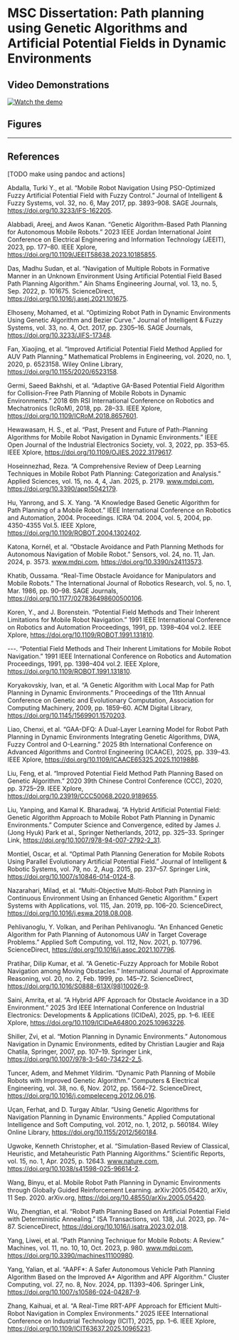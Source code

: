 # MSC Dissertation: Path planning using Genetic Algorithms and Artificial Potential Fields in Dynamic Environments
## Video Demonstrations

[![Watch the demo](Assets/no_cluster.png)](Assests/no_cluster_720.mp4)


## Figures

---
## References

[TODO make using pandoc and actions]

Abdalla, Turki Y., et al. “Mobile Robot Navigation Using PSO-Optimized Fuzzy Artificial Potential Field with Fuzzy Control.” Journal of Intelligent & Fuzzy Systems, vol. 32, no. 6, May 2017, pp. 3893–908. SAGE Journals, https://doi.org/10.3233/IFS-162205.

Alabbadi, Areej, and Awos Kanan. “Genetic Algorithm-Based Path Planning for Autonomous Mobile Robots.” 2023 IEEE Jordan International Joint Conference on Electrical Engineering and Information Technology (JEEIT), 2023, pp. 177–80. IEEE Xplore, https://doi.org/10.1109/JEEIT58638.2023.10185855.

Das, Madhu Sudan, et al. “Navigation of Multiple Robots in Formative Manner in an Unknown Environment Using Artificial Potential Field Based Path Planning Algorithm.” Ain Shams Engineering Journal, vol. 13, no. 5, Sep. 2022, p. 101675. ScienceDirect, https://doi.org/10.1016/j.asej.2021.101675.

Elhoseny, Mohamed, et al. “Optimizing Robot Path in Dynamic Environments Using Genetic Algorithm and Bezier Curve.” Journal of Intelligent & Fuzzy Systems, vol. 33, no. 4, Oct. 2017, pp. 2305–16. SAGE Journals, https://doi.org/10.3233/JIFS-17348.

Fan, Xiaojing, et al. “Improved Artificial Potential Field Method Applied for AUV Path Planning.” Mathematical Problems in Engineering, vol. 2020, no. 1, 2020, p. 6523158. Wiley Online Library, https://doi.org/10.1155/2020/6523158.

Germi, Saeed Bakhshi, et al. “Adaptive GA-Based Potential Field Algorithm for Collision-Free Path Planning of Mobile Robots in Dynamic Environments.” 2018 6th RSI International Conference on Robotics and Mechatronics (IcRoM), 2018, pp. 28–33. IEEE Xplore, https://doi.org/10.1109/ICRoM.2018.8657601.

Hewawasam, H. S., et al. “Past, Present and Future of Path-Planning Algorithms for Mobile Robot Navigation in Dynamic Environments.” IEEE Open Journal of the Industrial Electronics Society, vol. 3, 2022, pp. 353–65. IEEE Xplore, https://doi.org/10.1109/OJIES.2022.3179617.

Hoseinnezhad, Reza. “A Comprehensive Review of Deep Learning Techniques in Mobile Robot Path Planning: Categorization and Analysis.” Applied Sciences, vol. 15, no. 4, 4, Jan. 2025, p. 2179. www.mdpi.com, https://doi.org/10.3390/app15042179.

Hu, Yanrong, and S. X. Yang. “A Knowledge Based Genetic Algorithm for Path Planning of a Mobile Robot.” IEEE International Conference on Robotics and Automation, 2004. Proceedings. ICRA ’04. 2004, vol. 5, 2004, pp. 4350-4355 Vol.5. IEEE Xplore, https://doi.org/10.1109/ROBOT.2004.1302402.

Katona, Kornél, et al. “Obstacle Avoidance and Path Planning Methods for Autonomous Navigation of Mobile Robot.” Sensors, vol. 24, no. 11, Jan. 2024, p. 3573. www.mdpi.com, https://doi.org/10.3390/s24113573.

Khatib, Oussama. “Real-Time Obstacle Avoidance for Manipulators and Mobile Robots.” The International Journal of Robotics Research, vol. 5, no. 1, Mar. 1986, pp. 90–98. SAGE Journals, https://doi.org/10.1177/027836498600500106.

Koren, Y., and J. Borenstein. “Potential Field Methods and Their Inherent Limitations for Mobile Robot Navigation.” 1991 IEEE International Conference on Robotics and Automation Proceedings, 1991, pp. 1398–404 vol.2. IEEE Xplore, https://doi.org/10.1109/ROBOT.1991.131810.

---. “Potential Field Methods and Their Inherent Limitations for Mobile Robot Navigation.” 1991 IEEE International Conference on Robotics and Automation Proceedings, 1991, pp. 1398–404 vol.2. IEEE Xplore, https://doi.org/10.1109/ROBOT.1991.131810.

Koryakovskiy, Ivan, et al. “A Genetic Algorithm with Local Map for Path Planning in Dynamic Environments.” Proceedings of the 11th Annual Conference on Genetic and Evolutionary Computation, Association for Computing Machinery, 2009, pp. 1859–60. ACM Digital Library, https://doi.org/10.1145/1569901.1570203.

Liao, Chenxi, et al. “GAA-DFQ: A Dual-Layer Learning Model for Robot Path Planning in Dynamic Environments Integrating Genetic Algorithms, DWA, Fuzzy Control and O-Learning.” 2025 8th International Conference on Advanced Algorithms and Control Engineering (ICAACE), 2025, pp. 339–43. IEEE Xplore, https://doi.org/10.1109/ICAACE65325.2025.11019886.

Liu, Feng, et al. “Improved Potential Field Method Path Planning Based on Genetic Algorithm.” 2020 39th Chinese Control Conference (CCC), 2020, pp. 3725–29. IEEE Xplore, https://doi.org/10.23919/CCC50068.2020.9189655.

Liu, Yanping, and Kamal K. Bharadwaj. “A Hybrid Artificial Potential Field: Genetic Algorithm Approach to Mobile Robot Path Planning in Dynamic Environments.” Computer Science and Convergence, edited by James J. (Jong Hyuk) Park et al., Springer Netherlands, 2012, pp. 325–33. Springer Link, https://doi.org/10.1007/978-94-007-2792-2_31.

Montiel, Oscar, et al. “Optimal Path Planning Generation for Mobile Robots Using Parallel Evolutionary Artificial Potential Field.” Journal of Intelligent & Robotic Systems, vol. 79, no. 2, Aug. 2015, pp. 237–57. Springer Link, https://doi.org/10.1007/s10846-014-0124-8.

Nazarahari, Milad, et al. “Multi-Objective Multi-Robot Path Planning in Continuous Environment Using an Enhanced Genetic Algorithm.” Expert Systems with Applications, vol. 115, Jan. 2019, pp. 106–20. ScienceDirect, https://doi.org/10.1016/j.eswa.2018.08.008.

Pehlivanoglu, Y. Volkan, and Perihan Pehlivanoglu. “An Enhanced Genetic Algorithm for Path Planning of Autonomous UAV in Target Coverage Problems.” Applied Soft Computing, vol. 112, Nov. 2021, p. 107796. ScienceDirect, https://doi.org/10.1016/j.asoc.2021.107796.

Pratihar, Dilip Kumar, et al. “A Genetic-Fuzzy Approach for Mobile Robot Navigation among Moving Obstacles.” International Journal of Approximate Reasoning, vol. 20, no. 2, Feb. 1999, pp. 145–72. ScienceDirect, https://doi.org/10.1016/S0888-613X(98)10026-9.

Saini, Amrita, et al. “A Hybrid APF Approach for Obstacle Avoidance in a 3D Environment.” 2025 3rd IEEE International Conference on Industrial Electronics: Developments & Applications (ICIDeA), 2025, pp. 1–6. IEEE Xplore, https://doi.org/10.1109/ICIDeA64800.2025.10963226.

Shiller, Zvi, et al. “Motion Planning in Dynamic Environments.” Autonomous Navigation in Dynamic Environments, edited by Christian Laugier and Raja Chatila, Springer, 2007, pp. 107–19. Springer Link, https://doi.org/10.1007/978-3-540-73422-2_5.

Tuncer, Adem, and Mehmet Yildirim. “Dynamic Path Planning of Mobile Robots with Improved Genetic Algorithm.” Computers & Electrical Engineering, vol. 38, no. 6, Nov. 2012, pp. 1564–72. ScienceDirect, https://doi.org/10.1016/j.compeleceng.2012.06.016.

Uçan, Ferhat, and D. Turgay Altılar. “Using Genetic Algorithms for Navigation Planning in Dynamic Environments.” Applied Computational Intelligence and Soft Computing, vol. 2012, no. 1, 2012, p. 560184. Wiley Online Library, https://doi.org/10.1155/2012/560184.

Ugwoke, Kenneth Christopher, et al. “Simulation-Based Review of Classical, Heuristic, and Metaheuristic Path Planning Algorithms.” Scientific Reports, vol. 15, no. 1, Apr. 2025, p. 12643. www.nature.com, https://doi.org/10.1038/s41598-025-96614-2.

Wang, Binyu, et al. Mobile Robot Path Planning in Dynamic Environments through Globally Guided Reinforcement Learning. arXiv:2005.05420, arXiv, 11 Sep. 2020. arXiv.org, https://doi.org/10.48550/arXiv.2005.05420.

Wu, Zhengtian, et al. “Robot Path Planning Based on Artificial Potential Field with Deterministic Annealing.” ISA Transactions, vol. 138, Jul. 2023, pp. 74–87. ScienceDirect, https://doi.org/10.1016/j.isatra.2023.02.018.

Yang, Liwei, et al. “Path Planning Technique for Mobile Robots: A Review.” Machines, vol. 11, no. 10, 10, Oct. 2023, p. 980. www.mdpi.com, https://doi.org/10.3390/machines11100980.

Yang, Yalian, et al. “AAPF*: A Safer Autonomous Vehicle Path Planning Algorithm Based on the Improved A* Algorithm and APF Algorithm.” Cluster Computing, vol. 27, no. 8, Nov. 2024, pp. 11393–406. Springer Link, https://doi.org/10.1007/s10586-024-04287-9.

Zhang, Kaihuai, et al. “A Real-Time RRT-APF Approach for Efficient Multi-Robot Navigation in Complex Environments.” 2025 IEEE International Conference on Industrial Technology (ICIT), 2025, pp. 1–6. IEEE Xplore, https://doi.org/10.1109/ICIT63637.2025.10965231.
